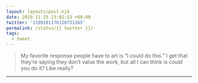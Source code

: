 ```yaml
---
layout: layouts/post.njk
date: 2019-11-25 23:02:53 +00:00
twitter: '1199101176110731265'
permalink: /status/{{ twitter }}/
tags: 
  - tweet
---
```


> My favorite response people have to art is “I could do this.” I get that they’re saying they don’t value the work, but all I can think is *could* you do it? Like really?

---
